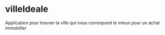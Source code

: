 # villeIdeale
Application pour trouver la ville qui nous correspond le mieux pour un achat immobilier
